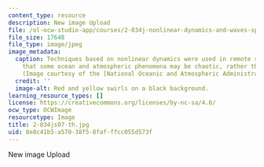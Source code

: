 ```yaml
---
content_type: resource
description: New image Upload
file: /ol-ocw-studio-app/courses/2-034j-nonlinear-dynamics-and-waves-spring-2007/8e8c41b5a57038f58fafffcc055d573f_2-034js07-th.jpg
file_size: 17648
file_type: image/jpeg
image_metadata:
  caption: Techniques based on nonlinear dynamics were used in remote sensing to suggest
    that some ocean and atmospheric phenomena may be chaotic, rather than random.
    (Image courtesy of the [National Oceanic and Atmospheric Administration](http://www.noaa.gov/).)
  credit: ''
  image-alt: Red and yellow swirls on a black background.
learning_resource_types: []
license: https://creativecommons.org/licenses/by-nc-sa/4.0/
ocw_type: OCWImage
resourcetype: Image
title: 2-034js07-th.jpg
uid: 8e8c41b5-a570-38f5-8faf-ffcc055d573f
---
```

New image Upload